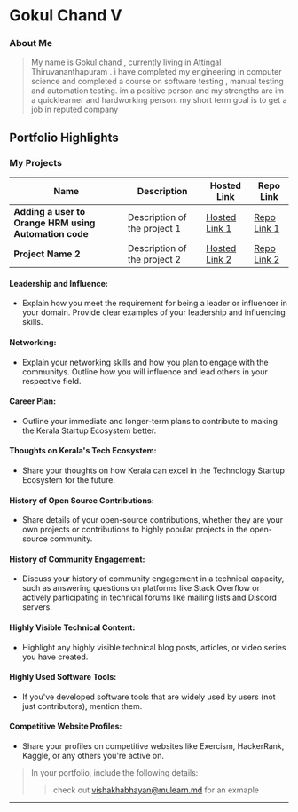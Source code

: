 # Gokul Chand V

### About Me

> My name is Gokul chand , currently living in Attingal Thiruvananthapuram . i have completed my engineering in computer science and completed a course on software testing , manual testing and automation testing. im a positive person and my strengths are im a quicklearner and hardworking person. my short term goal is to get a job in reputed company 


## Portfolio Highlights

### My Projects

| Name                | Description                                                               | Hosted Link                              | Repo Link                                                      |
|---------------------|---------------------------------------------------------------------------|------------------------------------------|----------------------------------------------------------------|
| **Adding a user to Orange HRM using Automation code**  | Description of the project 1                                              | [Hosted Link 1](https://example.com)    | [Repo Link 1](https://github.com/gokul8028/orangepro1.git)             |
| **Project Name 2**  | Description of the project 2                                              | [Hosted Link 2](https://example.com)    | [Repo Link 2](https://github.com/username/project2)             |

#### Leadership and Influence:

- Explain how you meet the requirement for being a leader or influencer in your domain. Provide clear examples of your leadership and influencing skills.

#### Networking:

- Explain your networking skills and how you plan to engage with the communitys. Outline how you will influence and lead others in your respective field.

#### Career Plan:

- Outline your immediate and longer-term plans to contribute to making the Kerala Startup Ecosystem better.

#### Thoughts on Kerala's Tech Ecosystem:

- Share your thoughts on how Kerala can excel in the Technology Startup Ecosystem for the future.

#### History of Open Source Contributions:

- Share details of your open-source contributions, whether they are your own projects or contributions to highly popular projects in the open-source community.

#### History of Community Engagement:

-  Discuss your history of community engagement in a technical capacity, such as answering questions on platforms like Stack Overflow or actively participating in technical forums like mailing lists and Discord servers.

#### Highly Visible Technical Content:

- Highlight any highly visible technical blog posts, articles, or video series you have created.

#### Highly Used Software Tools:

- If you've developed software tools that are widely used by users (not just contributors), mention them.

#### Competitive Website Profiles:

- Share your profiles on competitive websites like Exercism, HackerRank, Kaggle, or any others you're active on.



> In your portfolio, include the following details:
>> check out [vishakhabhayan@mulearn.md](./profiles/vishakhabhayan@mulearn.md) for an exmaple

---
